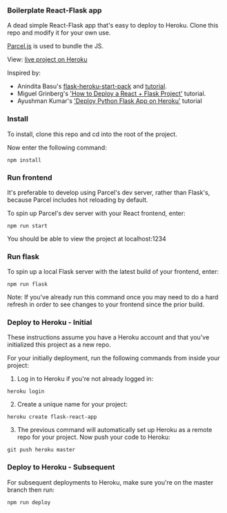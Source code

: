 ### Boilerplate React-Flask app
A dead simple React-Flask app that's easy to deploy to Heroku. Clone this repo and modify it for your own use.

[Parcel.js](https://github.com/parcel-bundler/parcel) is used to bundle the JS.

View: [live project on Heroku](https://dsr-flask-react-app.herokuapp.com//)

Inspired by:
- Anindita Basu's [flask-heroku-start-pack](https://github.com/AninditaBasu/flask-heroku-starter-pack) and [tutorial](https://dev.to/aninditabasu/how-to-move-your-flask-app-from-the-local-machine-to-the-heroku-cloud-egk).
- Miguel Grinberg's ['How to Deploy a React + Flask Project'](https://blog.miguelgrinberg.com/post/how-to-deploy-a-react--flask-project) tutorial.
- Ayushman Kumar's ['Deploy Python Flask App on Heroku'](https://www.geeksforgeeks.org/deploy-python-flask-app-on-heroku/) tutorial


### Install
To install, clone this repo and cd into the root of the project.

Now enter the following command:

```npm install```

### Run frontend

It's preferable to develop using Parcel's dev server, rather than Flask's, because Parcel includes hot reloading by default.

To spin up Parcel's dev server with your React frontend, enter:

```npm run start```

You should be able to view the project at localhost:1234


### Run flask

To spin up a local Flask server with the latest build of your frontend, enter:

```npm run flask```

Note: If you've already run this command once you may need to do a hard refresh in order to see changes to your frontend since the prior build.

### Deploy to Heroku - Initial

These instructions assume you have a Heroku account and that you've initialized this project as a new repo.

For your initially deployment, run the following commands from inside your project:

1) Log in to Heroku if you're not already logged in:

```heroku login```

2) Create a unique name for your project:

```heroku create flask-react-app```

3) The previous command will automatically set up Heroku as a remote repo for your project. Now push your code to Heroku:

```git push heroku master```

### Deploy to Heroku - Subsequent

For subsequent deployments to Heroku, make sure you're on the master branch then run:

```npm run deploy```